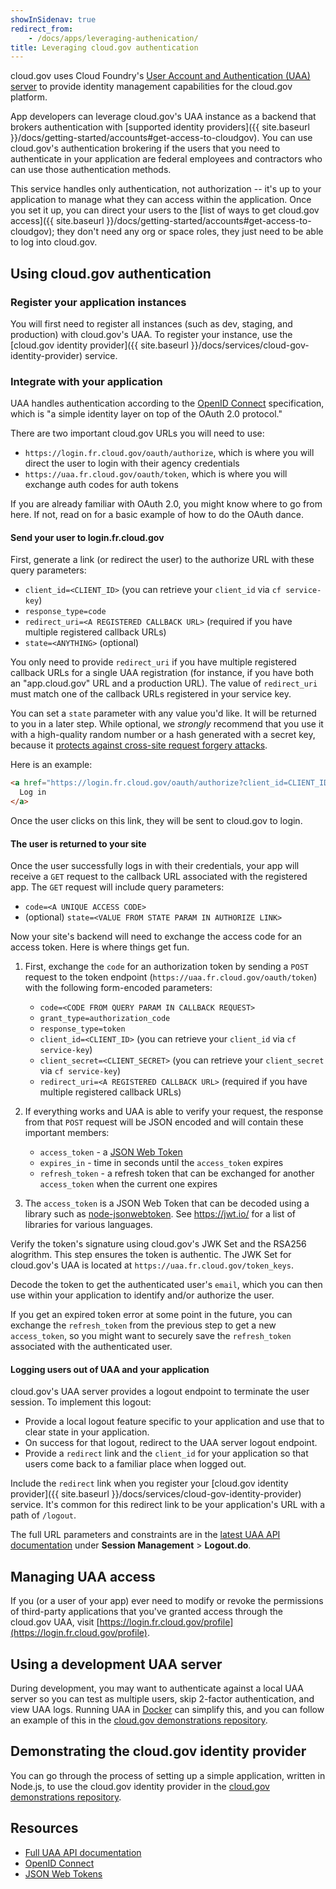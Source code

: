 ```yaml
---
showInSidenav: true
redirect_from:
    - /docs/apps/leveraging-authenication/
title: Leveraging cloud.gov authentication
---
```


cloud.gov uses Cloud Foundry's [User Account and Authentication (UAA) server](https://docs.cloudfoundry.org/concepts/architecture/uaa.html) to provide identity management capabilities for the cloud.gov platform.

App developers can leverage cloud.gov's UAA instance as a backend that brokers authentication with [supported identity providers]({{ site.baseurl }}/docs/getting-started/accounts#get-access-to-cloudgov). You can use cloud.gov's authentication brokering if the users that you need to authenticate in your application are federal employees and contractors who can use those authentication methods.

This service handles only authentication, not authorization -- it's up to your application to manage what they can access within the application. Once you set it up, you can direct your users to the [list of ways to get cloud.gov access]({{ site.baseurl }}/docs/getting-started/accounts#get-access-to-cloudgov); they don't need any org or space roles, they just need to be able to log into cloud.gov.

## Using cloud.gov authentication

### Register your application instances

You will first need to register all instances (such as dev, staging, and production) with cloud.gov's UAA. To register your instance, use the [cloud.gov identity provider]({{ site.baseurl }}/docs/services/cloud-gov-identity-provider) service.

### Integrate with your application

UAA handles authentication according to the [OpenID Connect](http://openid.net/connect/) specification, which is "a simple identity layer on top of the OAuth 2.0 protocol."

There are two important cloud.gov URLs you will need to use:

- `https://login.fr.cloud.gov/oauth/authorize`, which is where you will direct the user to login with their agency credentials
- `https://uaa.fr.cloud.gov/oauth/token`, which is where you will exchange auth codes for auth tokens

If you are already familiar with OAuth 2.0, you might know where to go from here. If not, read on for a basic example of how to do the OAuth dance.

#### Send your user to login.fr.cloud.gov

First, generate a link (or redirect the user) to the authorize URL with these query parameters:

- `client_id=<CLIENT_ID>` (you can retrieve your `client_id` via `cf service-key`)
- `response_type=code`
- `redirect_uri=<A REGISTERED CALLBACK URL>` (required if you have multiple registered callback URLs)
- `state=<ANYTHING>` (optional)

You only need to provide `redirect_uri` if you have multiple registered callback URLs for a single UAA registration (for instance, if you have both an "app.cloud.gov" URL and a production URL). The value of `redirect_uri` must match one of the callback URLs registered in your service key.

You can set a `state` parameter with any value you'd like. It will be returned to you in a later step. While optional, we *strongly* recommend that you use it with a high-quality random number or a hash generated with a secret key, because it [protects against cross-site request forgery attacks](http://www.thread-safe.com/2014/05/the-correct-use-of-state-parameter-in.html).

Here is an example:

```html
<a href="https://login.fr.cloud.gov/oauth/authorize?client_id=CLIENT_ID&response_type=code&state=9ab894ad91d99eb9ee4b30ea7f02b9d8e43eb15db58ff93e4894f3b49817d7ab">
  Log in
</a>
```

Once the user clicks on this link, they will be sent to cloud.gov to login.

#### The user is returned to your site

Once the user successfully logs in with their credentials, your app will
receive a `GET` request to the callback URL associated with the registered
app. The `GET` request will include query parameters:

- `code=<A UNIQUE ACCESS CODE>`
- (optional) `state=<VALUE FROM STATE PARAM IN AUTHORIZE LINK>`

Now your site's backend will need to exchange the access code for an
access token. Here is where things get fun.

1. First, exchange the `code` for an authorization token by sending a
  `POST` request to the token endpoint
  (`https://uaa.fr.cloud.gov/oauth/token`) with the following form-encoded
  parameters:

    - `code=<CODE FROM QUERY PARAM IN CALLBACK REQUEST>`
    - `grant_type=authorization_code`
    - `response_type=token`
    - `client_id=<CLIENT_ID>` (you can retrieve your `client_id` via `cf service-key`)
    - `client_secret=<CLIENT_SECRET>` (you can retrieve your `client_secret` via `cf service-key`)
    - `redirect_uri=<A REGISTERED CALLBACK URL>` (required if you have multiple registered callback URLs)

2. If everything works and UAA is able to verify your request, the response
  from that `POST` request will be JSON encoded and will contain these
  important members:

    - `access_token` - a [JSON Web Token](https://jwt.io/)
    - `expires_in` - time in seconds until the `access_token` expires
    - `refresh_token` - a refresh token that can be exchanged for another
      `access_token` when the current one expires

3. The `access_token` is a JSON Web Token that can be decoded using a library such as [node-jsonwebtoken](https://github.com/auth0/node-jsonwebtoken). See <https://jwt.io/> for a list of libraries for various languages.
  
  Verify the token's signature using cloud.gov's JWK Set and the RSA256 alogrithm. This step ensures the token is authentic. The JWK Set for cloud.gov's UAA is located at `https://uaa.fr.cloud.gov/token_keys`.
  
  Decode the token to get the authenticated user's `email`, which you can then use within your application to identify and/or authorize the user.

  If you get an expired token error at some point in the future, you can exchange the `refresh_token` from the previous step to get a new `access_token`, so you might want to securely save the `refresh_token` associated with the authenticated user.

#### Logging users out of UAA and your application

cloud.gov's UAA server provides a logout endpoint to terminate the user session. To implement this logout:

- Provide a local logout feature specific to your application and use that to clear state in your application.
- On success for that logout, redirect to the UAA server logout endpoint.
- Provide a `redirect` link and the `client_id` for your application so that users come back to a familiar place when logged out.

Include the `redirect` link when you register your [cloud.gov identity provider]({{ site.baseurl }}/docs/services/cloud-gov-identity-provider) service. It's common for this redirect link to be your application's URL with a path of `/logout`.

The full URL parameters and constraints are in the [latest UAA API documentation](https://docs.cloudfoundry.org/api/uaa/) under **Session Management** > **Logout.do**.

## Managing UAA access

If you (or a user of your app) ever need to modify or revoke the permissions of third-party applications that you've granted access through the cloud.gov UAA, visit [https://login.fr.cloud.gov/profile](https://login.fr.cloud.gov/profile).

## Using a development UAA server

During development, you may want to authenticate against a local UAA server so you can test as multiple users, skip 2-factor authentication, and view UAA logs. Running UAA in [Docker](https://www.docker.com) can simplify this, and you can follow an example of this in the [cloud.gov demonstrations repository](https://github.com/18F/cg-demos/blob/master/cg-identity/README.md#2-run-a-local-uaa-server-for-local-development).

## Demonstrating the cloud.gov identity provider

You can go through the process of setting up a simple application, written in Node.js, to use the cloud.gov identity provider in the [cloud.gov demonstrations repository](https://github.com/18F/cg-demos/blob/master/cg-identity/README.md#1-run-an-application-in-cloudgov-that-uses-the-identity-provider).

## Resources

- [Full UAA API documentation](https://github.com/cloudfoundry/uaa/blob/master/docs/UAA-APIs.rst)
- [OpenID Connect](http://openid.net/connect/)
- [JSON Web Tokens](https://jwt.io/)
